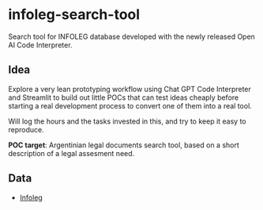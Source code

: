 # infoleg-search-tool
Search tool for INFOLEG database developed with the newly released Open AI Code Interpreter.

## Idea

Explore a very lean prototyping workflow using Chat GPT Code Interpreter and Streamlit to build out little POCs that can test ideas cheaply before starting a real development process to convert one of them into a real tool.

Will log the hours and the tasks invested in this, and try to keep it easy to reproduce.

**POC target**: Argentinian legal documents search tool, based on a short description of a legal assesment need.

## Data

* [Infoleg](http://datos.jus.gob.ar/dataset/d9a963ea-8b1d-4ca3-9dd9-07a4773e8c23/resource/bf0ec116-ad4e-4572-a476-e57167a84403/download/base-infoleg-normativa-nacional.zip)